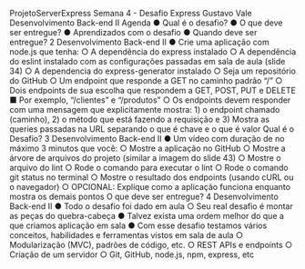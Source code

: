 ProjetoServerExpress
Semana 4 - Desafio Express Gustavo Vale Desenvolvimento Back-end II Agenda ● Qual é o desafio? ● O que deve ser entregue? ● Aprendizados com o desafio ● Quando deve ser entregue? 2 Desenvolvimento Back-end II ● Crie uma aplicação com node.js que tenha: ○ A dependência do express instalado ○ A dependência do eslint instalado com as configurações passadas em sala de aula (slide 34) ○ A dependencia do express-generator instalado ○ Seja um repositório do GitHub ○ Um endpoint que responde a GET no caminho padrão “/” ○ Dois endpoints de sua escolha que respondem a GET, POST, PUT e DELETE ■ Por exemplo, “/clientes” e “/produtos” ○ Os endpoints devem responder com uma mensagem que explicitamente mostra: 1) o endpoint chamado (caminho), 2) o método que está fazendo a requisição e 3) Mostra as queries passadas na URL separando o que é chave e o que é valor Qual é o Desafio? 3 Desenvolvimento Back-end II ● Um vídeo com duração de no máximo 3 minutos que você: ○ Mostre a aplicação no GitHub ○ Mostre a árvore de arquivos do projeto (similar a imagem do slide 43) ○ Mostre o arquivo do lint ○ Rode o comando para executar o lint ○ Rode o comando git status no terminal ○ Mostre o resultado dos endpoints (usando cURL ou o navegador) ○ OPCIONAL: Explique como a aplicação funciona enquanto mostra os demais pontos O que deve ser entregue? 4 Desenvolvimento Back-end II ● Todo o desafio foi dado em aula ○ Seu real desafio é montar as peças do quebra-cabeça ● Talvez exista uma ordem melhor do que a que criamos aplicação em sala ● Com esse desafio testamos vários conceitos, habilidades e ferramentas vistos em sala de aula ○ Modularização (MVC), padrões de código, etc. ○ REST APIs e endpoints ○ Criação de um servidor ○ Git, GitHub, node.js, npm, express, etc